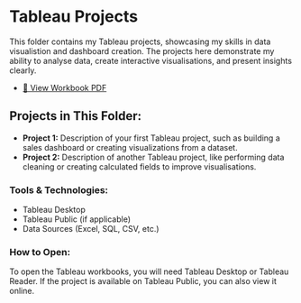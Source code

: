 # Tableau Projects

This folder contains my Tableau projects, showcasing my skills in data visualistion and dashboard creation. The projects here demonstrate my ability to analyse data, create interactive visualisations, and present insights clearly.  

- [📂 View Workbook PDF](https://github.com/amnah-b/Amnah-JustITPortfolio2025/blob/main/Tableau/Amnah_Bibi_Data_Technician_Workbook_Week_2.pdf)

## Projects in This Folder:
- **Project 1:** Description of your first Tableau project, such as building a sales dashboard or creating visualizations from a dataset.
- **Project 2:** Description of another Tableau project, like performing data cleaning or creating calculated fields to improve visualisations.

### Tools & Technologies:
- Tableau Desktop
- Tableau Public (if applicable)
- Data Sources (Excel, SQL, CSV, etc.)

### How to Open:
To open the Tableau workbooks, you will need Tableau Desktop or Tableau Reader.
If the project is available on Tableau Public, you can also view it online.


